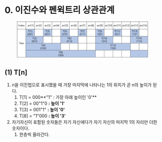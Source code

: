 # 0. 이진수와 펜윅트리 상관관계

<figure><img src="../../../.gitbook/assets/image (10) (1).png" alt=""><figcaption></figcaption></figure>

## (1) T\[n]

1. n을 이진법으로 표시했을 때 가장 마지막에 나타나는 1의 위치가 곧 n의 높이가 된다.
   1. T\[1] = 000**"1" : 가장 아래 높이인 '0'**
   2. T\[2] = 00"1"0 **: 높이 '1'**
   3. T\[3] = 001"1" **: 높이 '0'**
   4. T\[8] = "1"000 **: 높이 '3'**
2. 자기자신이 포함된 숫자들은 자기 자신에다가 자기 자신의 마지막 1의 자리만 더한 숫자이다.
   1. 한층씩 올라간다.
